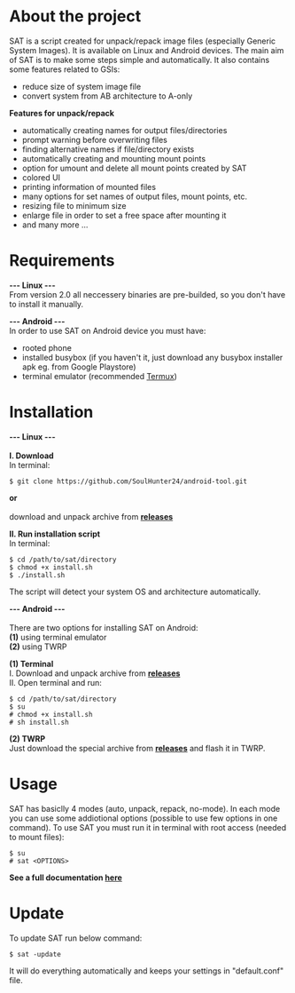 # About the project

SAT is a script created for unpack/repack image files (especially Generic System Images). It is available on Linux and Android devices. The main aim of SAT is to make some steps simple and automatically. It also contains some features related to GSIs:

- reduce size of system image file
- convert system from AB architecture to A-only

**Features for unpack/repack**
* automatically creating names for output files/directories
* prompt warning before overwriting files
* finding alternative names if file/directory exists
* automatically creating and mounting mount points
* option for umount and delete all mount points created by SAT
* colored UI
* printing information of mounted files
* many options for set names of output files, mount points, etc.
* resizing file to minimum size
* enlarge file in order to set a free space after mounting it
* and many more ...

# Requirements

**--- Linux ---**\
From version 2.0 all neccessery binaries are pre-builded, so you don't have to install it manually.

**--- Android ---**\
In order to use SAT on Android device you must have:
* rooted phone
* installed busybox (if you haven't it, just download any busybox installer apk eg. from Google Playstore)
* terminal emulator (recommended [Termux])

# Installation

**--- Linux ---**\
<br>
**I. Download**\
In terminal:
```
$ git clone https://github.com/SoulHunter24/android-tool.git
```
**or**\
<br>
download and unpack archive from **[releases]**

**II. Run installation script**\
In terminal:
```
$ cd /path/to/sat/directory
$ chmod +x install.sh
$ ./install.sh
```
The script will detect your system OS and architecture automatically.

**--- Android ---**\
<br>
There are two options for installing SAT on Android:\
**(1)** using terminal emulator\
**(2)** using TWRP

**(1) Terminal**\
I. Download and unpack archive from **[releases]**\
II. Open terminal and run:
```
$ cd /path/to/sat/directory
$ su
# chmod +x install.sh
# sh install.sh
```

**(2) TWRP**\
Just download the special archive from **[releases]** and flash it in TWRP.

# Usage
SAT has basiclly 4 modes (auto, unpack, repack, no-mode). In each mode you can use some addiotional options (possible to use few options in one command). To use SAT you must run it in terminal with root access (needed to mount files):
```
$ su
# sat <OPTIONS>
```
**See a full documentation [here]**

# Update
To update SAT run below command:
```
$ sat -update
```
It will do everything automatically and keeps your settings in "default.conf" file.


   [releases]: <https://github.com/SoulHunter24/android-tool/releases>
   [here]: <https://github.com/SoulHunter24/android-tool/blob/master/documentation.md>
   [Termux]: <https://termux.com/>
   
